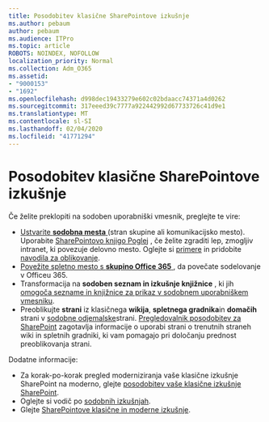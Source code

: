 ```yaml
---
title: Posodobitev klasične SharePointove izkušnje
ms.author: pebaum
author: pebaum
ms.audience: ITPro
ms.topic: article
ROBOTS: NOINDEX, NOFOLLOW
localization_priority: Normal
ms.collection: Adm_O365
ms.assetid:
- "9000153"
- "1692"
ms.openlocfilehash: d998dec19433279e602c02bdaacc74371a4d0262
ms.sourcegitcommit: 317eeed39c7777a922442992d67733726c41d9e1
ms.translationtype: MT
ms.contentlocale: sl-SI
ms.lasthandoff: 02/04/2020
ms.locfileid: "41771294"
---
```

# <a name="modernize-your-classic-sharepoint-experience"></a>Posodobitev klasične SharePointove izkušnje

Če želite preklopiti na sodoben uporabniški vmesnik, preglejte te vire:

- [Ustvarite **sodobna mesta** ](https://support.office.com/article/create-a-team-site-in-sharepoint-ef10c1e7-15f3-42a3-98aa-b5972711777d) (stran skupine ali komunikacijsko mesto). Uporabite [SharePointovo knjigo Poglej](https://lookbook.microsoft.com/assets/SharePoint_lookbook_2019.pdf) , če želite zgraditi lep, zmogljiv intranet, ki povezuje delovno mesto. Oglejte si [primere](https://lookbook.microsoft.com/) in pridobite [navodila za oblikovanje](https://spdesign.azurewebsites.net/).
- [Povežite spletno mesto s **skupino Office 365** ](https://docs.microsoft.com/sharepoint/dev/transform/modernize-connect-to-office365-group) , da povečate sodelovanje v Officeu 365.
- Transformacija na **sodoben seznam in izkušnje knjižnice** , ki jih [omogoča sezname in knjižnice za prikaz v sodobnem uporabniškem vmesniku](https://docs.microsoft.com/sharepoint/dev/transform/modernize-userinterface-lists-and-libraries).
- Preoblikujte **strani** iz klasičnega **wikija**, **spletnega gradnika**in **domačih** strani v [sodobne odjemalske](https://docs.microsoft.com/sharepoint/dev/transform/modernize-userinterface-site-pages)strani. [Pregledovalnik posodobitev za SharePoint](https://docs.microsoft.com/sharepoint/dev/transform/modernize-scanner) zagotavlja informacije o uporabi strani o trenutnih straneh wiki in spletnih gradniki, ki vam pomagajo pri določanju prednost preoblikovanja strani.

Dodatne informacije:

- Za korak-po-korak pregled moderniziranja vaše klasične izkušnje SharePoint na moderno, glejte [posodobitev vaše klasične izkušnje SharePoint](https://docs.microsoft.com/sharepoint/dev/transform/modernize-classic-sites).
- Oglejte si vodič po [sodobnih izkušnjah](https://docs.microsoft.com/sharepoint/guide-to-sharepoint-modern-experience).
- Glejte [SharePointove klasične in moderne izkušnje](https://support.office.com/article/sharepoint-classic-and-modern-experiences-5725c103-505d-4a6e-9350-300d3ec7d73f).
